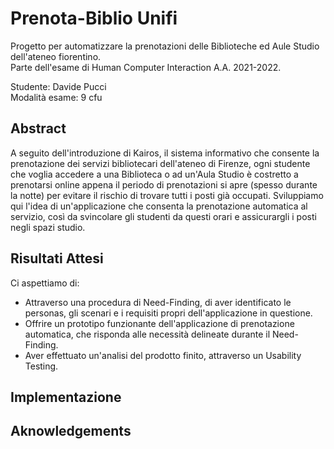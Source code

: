# Prenota-Biblio Unifi
Progetto per automatizzare la prenotazioni delle Biblioteche ed Aule Studio dell'ateneo fiorentino.       
Parte dell'esame di Human Computer Interaction A.A. 2021-2022.

Studente: Davide Pucci    
Modalità esame: 9 cfu

## Abstract
A seguito dell'introduzione di Kairos, il sistema informativo che consente la prenotazione dei servizi bibliotecari dell'ateneo di Firenze, ogni studente che voglia accedere a una Biblioteca o ad un'Aula Studio è costretto a prenotarsi online appena il periodo di prenotazioni si apre (spesso durante la notte) per evitare il rischio di trovare tutti i posti già occupati. Sviluppiamo qui l'idea di un'applicazione che consenta la prenotazione automatica al servizio, così da svincolare gli studenti da questi orari e assicurargli i posti negli spazi studio.

## Risultati Attesi
Ci aspettiamo di:
- Attraverso una procedura di Need-Finding, di aver identificato le personas, gli scenari e i requisiti propri dell'applicazione in questione.
- Offrire un prototipo funzionante dell'applicazione di prenotazione automatica, che risponda alle necessità delineate durante il Need-Finding.
- Aver effettuato un'analisi del prodotto finito, attraverso un Usability Testing.

## Implementazione


## Aknowledgements
